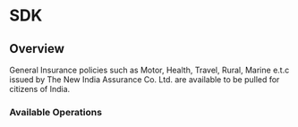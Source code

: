 # SDK

## Overview

General Insurance policies such as Motor, Health, Travel, Rural, Marine e.t.c  issued by The New India Assurance Co. Ltd. are available to be pulled for citizens of India.

### Available Operations

